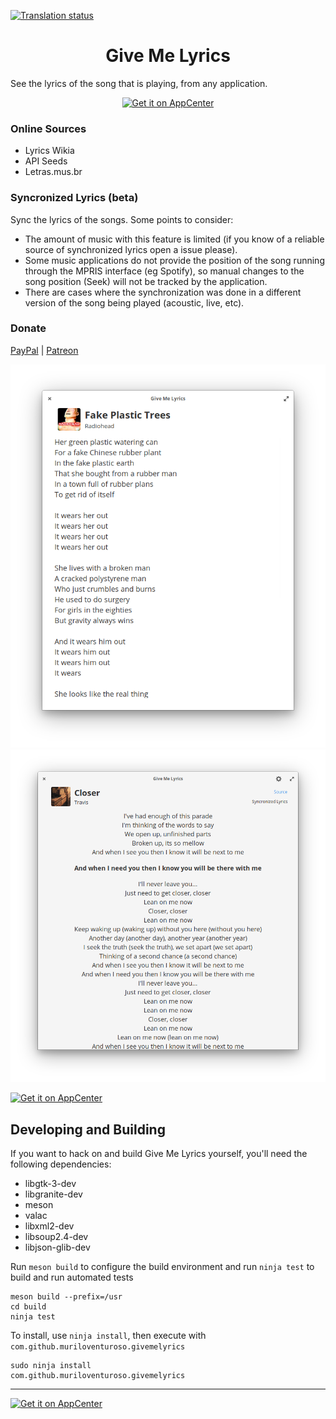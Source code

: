 [![Translation status](https://hosted.weblate.org/widgets/givemelyrics/-/translations/svg-badge.svg)](https://hosted.weblate.org/engage/givemelyrics/?utm_source=widget)

<h1 align="center">Give Me Lyrics</h1>

See the lyrics of the song that is playing, from any application.

<p align="center">
  <a href="https://appcenter.elementary.io/com.github.muriloventuroso.givemelyrics"><img src="https://appcenter.elementary.io/badge.svg" alt="Get it on AppCenter" /></a>
</p>

### Online Sources

* Lyrics Wikia
* API Seeds
* Letras.mus.br

### Syncronized Lyrics (beta)
Sync the lyrics of the songs. Some points to consider:

* The amount of music with this feature is limited (if you know of a reliable source of synchronized lyrics open a issue please).
* Some music applications do not provide the position of the song running through the MPRIS interface (eg Spotify), so manual changes to the song position (Seek) will not be tracked by the application.
* There are cases where the synchronization was done in a different version of the song being played (acoustic, live, etc).


### Donate
<a href="https://www.paypal.me/muriloventuroso">PayPal</a> | <a href="https://www.patreon.com/muriloventuroso">Patreon</a>

![Screenshot](data/screenshot.png)
![Screenshot](data/screenshot-sync.png)

[![Get it on AppCenter](https://appcenter.elementary.io/badge.svg)](https://appcenter.elementary.io/com.github.muriloventuroso.givemelyrics)


## Developing and Building

If you want to hack on and build Give Me Lyrics yourself, you'll need the following dependencies:

* libgtk-3-dev
* libgranite-dev
* meson
* valac
* libxml2-dev
* libsoup2.4-dev
* libjson-glib-dev

Run `meson build` to configure the build environment and run `ninja test` to build and run automated tests

    meson build --prefix=/usr
    cd build
    ninja test

To install, use `ninja install`, then execute with `com.github.muriloventuroso.givemelyrics`

    sudo ninja install
    com.github.muriloventuroso.givemelyrics


-----

[![Get it on AppCenter](https://appcenter.elementary.io/badge.svg)](https://appcenter.elementary.io/com.github.muriloventuroso.givemelyrics)

